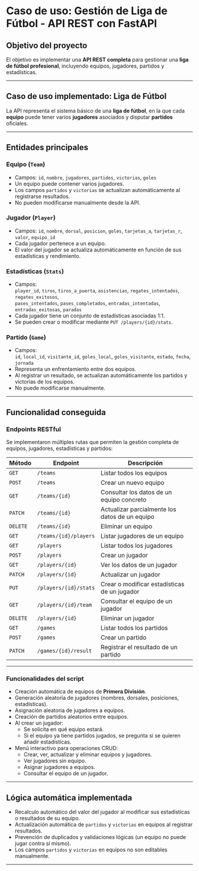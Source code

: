 # Caso de uso: Gestión de Liga de Fútbol - API REST con FastAPI

## Objetivo del proyecto

El objetivo es implementar una **API REST completa** para gestionar una **liga de fútbol profesional**, incluyendo equipos, jugadores, partidos y estadísticas.  

---

## Caso de uso implementado: Liga de Fútbol

La API representa el sistema básico de una **liga de fútbol**, en la que cada **equipo** puede tener varios **jugadores** asociados y disputar **partidos** oficiales.

---

## Entidades principales

### Equipo (`Team`)
- Campos: `id`, `nombre`, `jugadores`, `partidos`, `victorias`, `goles`
- Un equipo puede contener varios jugadores.
- Los campos `partidos` y `victorias` se actualizan automáticamente al registrarse resultados.
- No pueden modificarse manualmente desde la API.

### Jugador (`Player`)
- Campos: `id`, `nombre`, `dorsal`, `posicion`, `goles`, `tarjetas_a`, `tarjetas_r`, `valor`, `equipo_id`
- Cada jugador pertenece a un equipo.
- El valor del jugador se actualiza automáticamente en función de sus estadísticas y rendimiento.

### Estadísticas (`Stats`)
- Campos:  
  `player_id`, `tiros`, `tiros_a_puerta`, `asistencias`, `regates_intentados`, `regates_exitosos`,  
  `pases_intentados`, `pases_completados`, `entradas_intentadas`, `entradas_exitosas`, `paradas`
- Cada jugador tiene un conjunto de estadísticas asociadas 1:1.
- Se pueden crear o modificar mediante `PUT /players/{id}/stats`.

### Partido (`Game`)
- Campos:  
  `id`, `local_id`, `visitante_id`, `goles_local`, `goles_visitante`, `estado`, `fecha`, `jornada`
- Representa un enfrentamiento entre dos equipos.
- Al registrar un resultado, se actualizan automáticamente los partidos y victorias de los equipos.
- No puede modificarse manualmente.

---

## Funcionalidad conseguida

### Endpoints RESTful
Se implementaron múltiples rutas que permiten la gestión completa de equipos, jugadores, estadísticas y partidos:

| Método | Endpoint | Descripción |
|--------|-----------|-------------|
| `GET` | `/teams` | Listar todos los equipos |
| `POST` | `/teams` | Crear un nuevo equipo |
| `GET` | `/teams/{id}` | Consultar los datos de un equipo concreto |
| `PATCH` | `/teams/{id}` | Actualizar parcialmente los datos de un equipo |
| `DELETE` | `/teams/{id}` | Eliminar un equipo |
| `GET` | `/teams/{id}/players` | Listar jugadores de un equipo |
| `GET` | `/players` | Listar todos los jugadores |
| `POST` | `/players` | Crear un jugador |
| `GET` | `/players/{id}` | Ver los datos de un jugador |
| `PATCH` | `/players/{id}` | Actualizar un jugador |
| `PUT` | `/players/{id}/stats` | Crear o modificar estadísticas de un jugador |
| `GET` | `/players/{id}/team` | Consultar el equipo de un jugador |
| `DELETE` | `/players/{id}` | Eliminar un jugador |
| `GET` | `/games` | Listar todos los partidos |
| `POST` | `/games` | Crear un partido |
| `PATCH` | `/games/{id}/result` | Registrar el resultado de un partido |

---

### Funcionalidades del script

- Creación automática de equipos de **Primera División**.
- Generación aleatoria de jugadores (nombres, dorsales, posiciones, estadísticas).
- Asignación aleatoria de jugadores a equipos.
- Creación de partidos aleatorios entre equipos.
- Al crear un jugador:
  - Se solicita en qué equipo estará.
  - Si el equipo ya tiene partidos jugados, se pregunta si se quieren añadir estadísticas.
- Menú interactivo para operaciones CRUD:
  - Crear, ver, actualizar y eliminar equipos y jugadores.
  - Ver jugadores sin equipo.
  - Asignar jugadores a equipos.
  - Consultar el equipo de un jugador.

---

## Lógica automática implementada

- Recalculo automático del valor del jugador al modificar sus estadísticas o resultados de su equipo.  
- Actualización automática de `partidos` y `victorias` en equipos al registrar resultados.  
- Prevención de duplicados y validaciones lógicas (un equipo no puede jugar contra sí mismo).   
- Los campos `partidos` y `victorias` en equipos no son editables manualmente.

---

